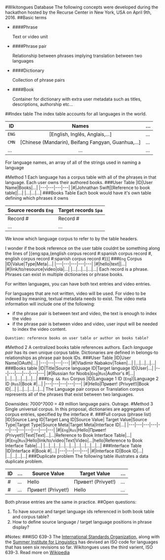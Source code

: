 #Wikitongues Database
The following concepts were developed during the hackathon hosted by the Recurse Center in New York, USA on April 9th, 2016.
##Basic terms
* ####Phrase

   Text or video unit
* ####Phrase pair

   Relationship between phrases implying translation between two languages
* ####Dictionary

   Collection of phrase pairs
* ####Book

   Container for dictionary with extra user metadata such as titles, descriptions, authorship etc...

##Index table
The index table accounts for all languages in the world.

|ID|Names|…|
|---|:---:|---|
|`ENG`|[English, Inglês, Anglais,…]|…|
|`CMN`|[Chinese (Mandarin), Beifang Fangyan, Guanhua,…]|…|
|…|…|…|
For language names, an array of all of the strings used in naming a language

#Method 1
Each language has a corpus table with all of the phrases in that language. Each user owns their authored books.
###User Table
|ID|User Name|Books|…|
|---|---|---|---|
|#|Johnathan Swift|[Reference to book table]|…|
|…|…|…|
###Books Table
Each book would have it's own table defining which phrases it owns

|Source records `Eng`|Target records `Spa`|
|---|---|
|Record #|Record #|
|…|…|

We know which language corpus to refer to by the table headers.

I wonder if the book reference on the user table couldnt be something along the lines of [{eng:spa,{english corpus record #:spanish corpus record #, english corpus record #:spanish corpus record #}}]
###`Eng` Corpus
|ID|Value|Type|Meta|…|
|---|---|---|---|---|
|#|hello|text||…|
|#|link/to/resource|video|olá|…|
|…|…|…|…|…|
Each record is a phrase. Phrases can exist in multiple dictionaries or phrase books.

For written languages, you can have both text entries and video entries.

For languages that are not written, video will be used. For video to be indexed by meaning, textual metadata needs to exist. The video meta information will include one of the following:
* if the phrase pair is between text and video, the text is enough to index the video
* if the phrase pair is between video and video, user input will be needed to index the video content.

`Question: reference books on user table or author on books table?`

#Method 2
A centralized books table references authors. Each *language pair* has its own unique corpus table. Dictionaries are defined in belongs-to relationships as phrase pair book IDs.
###User Table
|ID|User Name|OAuth|…|
|---|---|---|---|
|#|Vladimir Nabakov|Token|…|
|…|…|…|…|
###Books table
|ID|Title|Source language ID|Target language ID|User|…|
|---|---|---|---|---|---|
|#|Russian for Noobs|`Eng`|`Rus`|Author's #|…|
|…|…|…|…|…|…|
###`Eng && Rus` Corpus
|ID|Language 1 ID (`Eng`)|Language 2 ID (`Rus`)|Book #|…|
|---|---|---|---|---|
|#|Hello|Привет! (Privyet!)|Book ID|…|
|…|…|…|…|…|
The Language pair corpus or Translation corpus represents all of the phrases that exist between two languages.

Downsides: 7000^7000 = 49 million language pairs. Outrage.
#Method 3
Single universal corpus. In this proposal, dictionaries are aggregates of corpus entries, specified by the interface #.
###Full corpus (phrase list)
|ID|Source Lang ID|Target Lang ID|Source Value| Target Value|Source Type|Target Type|Source Meta|Target Meta|Interface ID|…|
|---|---|---|---|---|---|---|---|---|---|---|
|#|`Eng`|`Rus`|Hello|Привет! (Privyet!)|Text|Text|…|…|Reference to Book Interface Table|…|
|#|`Eng`|`Rus`|Hello|link/to/video|Text|Video|…|hello|Reference to Book Interface Table|…|
|…|…|…|…|…|…|…|…|…|…|…|
###Interface Table
|ID|Interface #|Book #|…|
|---|---|---|---|
|#|Interface ID|Book ID|…|
|…|…|…|…|
###Duplicate problem
The following table illustrates a data duplicate problem.

|ID|…|Source Value|Target Value|…|
|---|---|---|---|---|
|#|…|Hello|Привет! (Privyet!)|…|
|#|…|Привет! (Privyet!)|Hello|…|
Both phrase entries are the same in practice.
##Open questions:
1. To have source and target language ids referenced in both book table and corpus table?
2. How to define source language / target language positions in phrase display?

#Notes:
###ISO 639-3
The [International Standards Organization](http://www.iso.org/iso/home.html), along with the [Summer Institute for Linguistics](http://www.sil.org/) has devised an ISO code for languages that has seen six revisions so far. Wikitongues uses the third varient, ISO 639-3. Read more on [Wikipedia](https://en.wikipedia.org/wiki/ISO_639)
